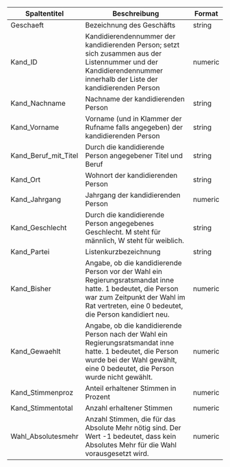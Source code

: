 | Spaltentitel         | Beschreibung                                                                                                                                                                                          | Format  |
| -------------------- | ----------------------------------------------------------------------------------------------------------------------------------------------------------------------------------------------------- | ------- |
| Geschaeft            | Bezeichnung des Geschäfts                                                                                                                                                                             | string  |
| Kand_ID              | Kandidierendennummer der kandidierenden Person; setzt sich zusammen aus der Listennummer und der Kandidierendennummer innerhalb der Liste der kandidierenden Person                                   | numeric |
| Kand_Nachname        | Nachname der kandidierenden Person                                                                                                                                                                    | string  |
| Kand_Vorname         | Vorname (und in Klammer der Rufname falls angegeben) der kandidierenden Person                                                                                                                        | string  |
| Kand_Beruf_mit_Titel | Durch die kandidierende Person angegebener Titel und Beruf                                                                                                                                            | string  |
| Kand_Ort             | Wohnort der kandidierenden Person                                                                                                                                                                     | string  |
| Kand_Jahrgang        | Jahrgang der kandidierenden Person                                                                                                                                                                    | numeric |
| Kand_Geschlecht      | Durch die kandidierende Person angegebenes Geschlecht. M steht für männlich, W steht für weiblich.                                                                                                    | string  |
| Kand_Partei          | Listenkurzbezeichnung                                                                                                                                                                                 | string  |
| Kand_Bisher          | Angabe, ob die kandidierende Person vor der Wahl ein Regierungsratsmandat inne hatte. 1 bedeutet, die Person war zum Zeitpunkt der Wahl im Rat vertreten, eine 0 bedeutet, die Person kandidiert neu. | numeric |
| Kand_Gewaehlt        | Angabe, ob die kandidierende Person nach der Wahl ein Regierungsratsmandat inne hatte. 1 bedeutet, die Person wurde bei der Wahl gewählt, eine 0 bedeutet, die Person wurde nicht gewählt.            | numeric |
| Kand_Stimmenproz     | Anteil erhaltener Stimmen in Prozent                                                                                                                                                                  | numeric |
| Kand_Stimmentotal    | Anzahl erhaltener Stimmen                                                                                                                                                                             | numeric |
| Wahl_Absolutesmehr   | Anzahl Stimmen, die für das Absolute Mehr nötig sind. Der Wert -1 bedeutet, dass kein Absolutes Mehr für die Wahl vorausgesetzt wird.                                                                 | numeric |
